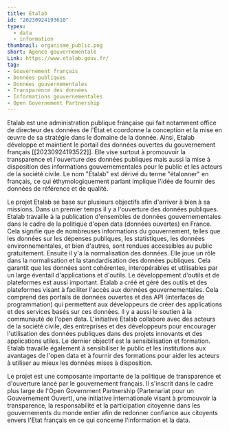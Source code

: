 ```yaml
---
title: Etalab
id: "20230924193610"
types:
  - data
  - information 
thumbnail: organisme_public.png
short: Agence gouvernementale
Link: https://www.etalab.gouv.fr/
tag:
- Gouvernement français
- Données publiques
- Données gouvernementales
- Transparence des données
- Informations gouvernementales
- Open Governement Partnership 
---
```


Etalab est une administration publique française qui fait notamment office de directeur des données de l'État et coordonne la conception et la mise en œuvre de sa stratégie dans le domaine de la donnée. Ainsi, Etalab développe et maintient le portail des données ouvertes du gouvernement français [[20230924193522]]. Elle vise surtout à  promouvoir la transparence et l'ouverture des données publiques mais aussi la mise à disposition des informations gouvernementales pour le public et les acteurs de la société civile. Le nom "Etalab" est dérivé du terme "étalonner" en français, ce qui éthymologiquement parlant implique l'idée de fournir des données de référence et de qualité.

Le projet Etalab se base sur plusieurs objectifs afin d'arriver à bien à sa missions. Dans un premier temps il y a l'ouverture des données publiques. Etalab travaille à la publication d'ensembles de données gouvernementales dans le cadre de la politique d'open data (données ouvertes) en France. Cela signifie que de nombreuses informations du gouvernement, telles que les données sur les dépenses publiques, les statistiques, les données environnementales, et bien d'autres, sont rendues accessibles au public gratuitement. Ensuite il y'a la normalisation des données. Elle joue un rôle dans la normalisation et la standardisation des données publiques. Cela garantit que les données sont cohérentes, interopérables et utilisables par un large éventail d'applications et d'outils.
Le développement d'outils et de plateformes est aussi important. Etalab a créé et géré des outils et des plateformes visant à faciliter l'accès aux données gouvernementales. Cela comprend des portails de données ouvertes et des API (interfaces de programmation) qui permettent aux développeurs de créer des applications et des services basés sur ces données. Il y a aussi le soutien à la communauté de l'open data. L'initiative Etalab collabore avec des acteurs de la société civile, des entreprises et des développeurs pour encourager l'utilisation des données publiques dans des projets innovants et des applications utiles.
Le dernier objectif est la sensibilisation et formation. Etalab travaille également à sensibiliser le public et les institutions aux avantages de l'open data et à fournir des formations pour aider les acteurs à utiliser au mieux les données mises à disposition.

Le projet est une composante importante de la politique de transparence et d'ouverture lancé par le gouvernement français. Il s'inscrit dans le cadre plus large de l'Open Government Partnership (Partenariat pour un Gouvernement Ouvert), une initiative internationale visant à promouvoir la transparence, la responsabilité et la participation citoyenne dans les gouvernements du monde entier afin de redonner confiance aux citoyents envers l'Etat français en ce qui concerne l'information et la data.